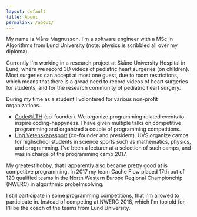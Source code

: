 ```yaml
---
layout: default
title: About
permalink: /about/
---
```


My name is Måns Magnusson. I'm a software engineer with a MSc in Algorithms from Lund University (note: physics is scribbled all over my diploma). 

Currently I'm working in a research project at Skåne University Hospital in Lund, where we record 3D videos of pediatric heart surgeries (on children). Most surgeries can accept at most one guest, due to room restrictions, which means that there is a gread need to record videos of heart surgeries for students, and for the research community of pediatric heart surgery.

During my time as a student I volontered for various non-profit organizations.

- [Code@LTH](https://www.codeatlth.org) (co-founder). We organize programming related events to inspire coding-happyness. I have given multiple talks on competitive programming and organized a couple of programming competitions.
- [Ung Vetenskapssport](https://ungvetenskapssport.se/) (co-founder and president). UVS organize camps for highschool students in science sports such as mathematics, physics, and programming. I've been a lecturer at a selection of such camps, and was in charge of the programming camp 2017.

My greatest hobby, that I apparently also became pretty good at is competitve programming. In 2017 my team Cache Flow placed 17th out of 120 qualified teams in the North Western Europe Regional Championchip (NWERC) in algorithmic probelmsolving.

I still participate in some programming competitions, that I'm allowed to participate in. Instead of competing at NWERC 2018, which I'm too old for, I'll be the coach of the teams from Lund University.
